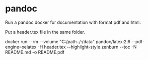 # pandoc
Run a pandoc docker for documentation with format pdf and html.

Put a header.tex file in the same folder. 

docker run --rm --volume "C:/path../:/data" pandoc/latex:2.6 --pdf-engine=xelatex -H header.tex --highlight-style zenburn --toc -N README.md -o README.pdf

